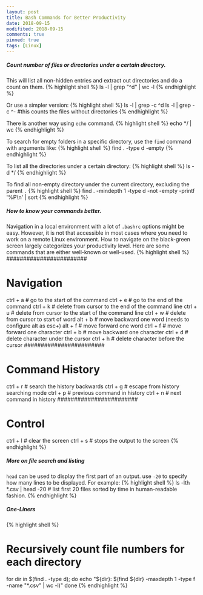 ```yaml
---
layout: post
title: Bash Commands for Better Productivity
date: 2018-09-15
modifited: 2018-09-15
comments: true
pinned: true
tags: [Linux]
---
```

##### Count number of files or directories under a certain directory. 
This will list all non-hidden entries and extract out directories and do a count on them. 
{% highlight shell %}
ls -l | grep "^d" | wc -l
{% endhighlight %}

Or use a simpler version:
{% highlight shell %}
ls -l | grep -c ^d
ls -l | grep -c ^- #this counts the files without directories
{% endhighlight %}

There is another way using ```echo``` command.
{% highlight shell %}
echo */ | wc
{% endhighlight %}

To search for empty folders in a specific directory, use the ```find``` command with arguments like:
{% highlight shell %}
find . -type d -empty
{% endhighlight %}

To list all the directories under a certain directory:
{% highlight shell %}
ls -d */
{% endhighlight %}

To find all non-empty directory under the current directory, excluding the parent ```.```
{% highlight shell %}
find . -mindepth 1 -type d -not -empty -printf '%P\n' | sort
{% endhighlight %}

##### How to know your commands better. 
Navigation in a local environment with a lot of ```.bashrc``` options might be easy. However, it is not that accessible in most cases where you need to work on a remote Linux environment. How to navigate on the black-green screen largely categorizes your productivity level. Here are some commands that are either well-known or well-used. 
{% highlight shell %}
########################
# Navigation
ctrl + a  # go to the start of the command
ctrl + e  # go to the end of the command
ctrl + k  # delete from cursor to the end of the command line
ctrl + u  # delete from cursor to the start of the command line
ctrl + w  # delete from cursor to start of word
alt + b   # move backward one word (needs to configure alt as esc+)
alt + f   # move forward one word
ctrl + f  # move forward one character
ctrl + b  # move backward one character
ctrl + d  # delete character under the cursor
ctrl + h  # delete character before the cursor
########################
# Command History
ctrl + r  # search the history backwards
ctrl + g  # escape from history searching mode
ctrl + p  # previous command in history
ctrl + n  # next command in history
########################
# Control
ctrl + l  # clear the screen
ctrl + s  # stops the output to the screen
{% endhighlight %}

##### More on file search and listing
```head``` can be used to display the first part of an output. use ```-20``` to specify how many lines to be displayed. For example:
{% highlight shell %}
ls -lth *.csv | head -20 # list first 20 files sorted by time in human-readable fashion. 
{% endhighlight %}

##### One-Liners
{% highlight shell %}
# Recursively count file numbers for each directory
for dir in $(find . -type d); do echo "${dir}: $(find ${dir} -maxdepth 1 -type f -name "*.csv" | wc -l)" done
{% endhighlight %}